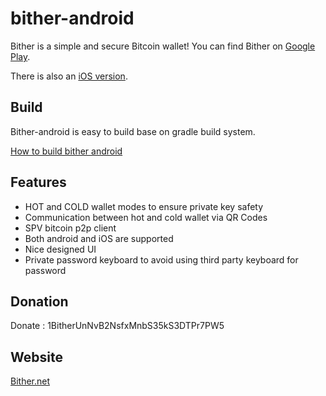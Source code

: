 bither-android
==============

Bither is a simple and secure Bitcoin wallet! You can find Bither on [Google Play](https://play.google.com/store/apps/details?id=net.bither).

There is also an [iOS version](https://github.com/bither/bither-ios).

## Build

Bither-android is easy to build base on gradle build system.

[How to build bither android](https://github.com/bither/bither-android/wiki/bulid-bither-android)

## Features

* HOT and COLD wallet modes to ensure private key safety
* Communication between hot and cold wallet via QR Codes
* SPV bitcoin p2p client
* Both android and iOS are supported
* Nice designed UI
* Private password keyboard to avoid using third party keyboard for password

## Donation

Donate : 1BitherUnNvB2NsfxMnbS35kS3DTPr7PW5

## Website

[Bither.net](http://bither.net)
